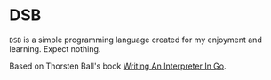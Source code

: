 # DSB

`DSB` is a simple programming language created for my enjoyment and learning. Expect nothing.

Based on Thorsten Ball's book [Writing An Interpreter In Go](https://interpreterbook.com/).

